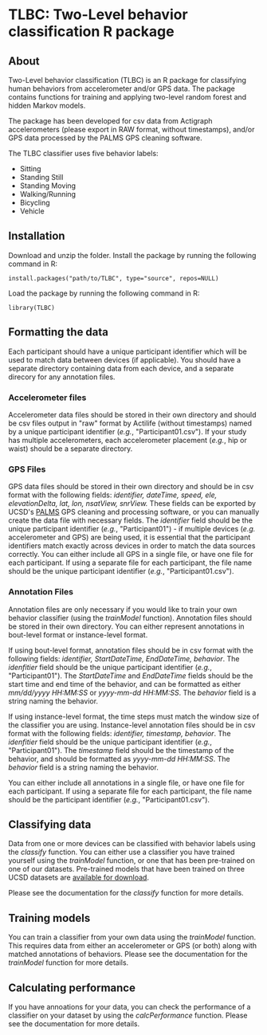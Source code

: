 # TLBC: Two-Level behavior classification R package

## About

Two-Level behavior classification (TLBC) is an R package for classifying human behaviors from accelerometer and/or GPS data. The package contains functions for training and applying two-level random forest and hidden Markov models.

The package has been developed for csv data from Actigraph accelerometers (please export in RAW format, without timestamps), and/or GPS data processed by the PALMS GPS cleaning software.

The TLBC classifier uses five behavior labels:

* Sitting
* Standing Still
* Standing Moving
* Walking/Running
* Bicycling
* Vehicle

## Installation

Download and unzip the folder. Install the package by running the following command in R:
```
install.packages("path/to/TLBC", type="source", repos=NULL)
```

Load the package by running the following command in R:

```
library(TLBC)
```

## Formatting the data

Each participant should have a unique participant identifier which will be used to match data between devices (if applicable). You should have a separate directory containing data from each device, and a separate direcory for any annotation files.

### Accelerometer files

Accelerometer data files should be stored in their own directory and should be csv files output in "raw" format by Actilife (without timestamps) named by a unique participant identifier (*e.g.*, "Participant01.csv"). If your study has multiple accelerometers, each accelerometer placement (*e.g.*, hip or waist) should be a separate directory.

### GPS Files

GPS data files should be stored in their own directory and should be in csv format with the following fields: *identifier, dateTime, speed, ele, elevationDelta, lat, lon, nsatView, snrView.* These fields can be exported by UCSD's <a href = "https://ucsd-palms-project.wikispaces.com">PALMS</a> GPS cleaning and processing software, or you can manually create the data file with necessary fields. The *identifier* field should be the unique participant identifier (*e.g.*, "Participant01") - if multiple devices (*e.g.* accelerometer and GPS) are being used, it is essential that the participant identifiers match exactly across devices in order to match the data sources correctly. You can either include all GPS in a single file, or have one file for each participant. If using a separate file for each participant, the file name should be the unique participant identifier (*e.g.*, "Participant01.csv").

### Annotation Files

Annotation files are only necessary if you would like to train your own behavior classifier (using the *trainModel* function). Annotation files should be stored in their own directory. You can either represent annotations in bout-level format or instance-level format. 

If using bout-level format, annotation files should be in csv format with the following fields: *identifier, StartDateTime, EndDateTime, behavior*. The *idenfitier* field should be the unique participant identifier (*e.g.*, "Participant01"). The *StartDateTime* and *EndDateTime* fields should be the start time and end time of the behavior, and can be formatted as either *mm/dd/yyyy HH:MM:SS* or *yyyy-mm-dd HH:MM:SS*. The *behavior* field is a string naming the behavior. 

If using instance-level format, the time steps must match the window size of the classifier you are using. Instance-level annotation files should be in csv format with the following fields: *identifier, timestamp, behavior*. The *idenfitier* field should be the unique participant identifier (*e.g.*, "Participant01"). The *timestamp* field should be the timestamp of the behavior, and should be formatted as *yyyy-mm-dd HH:MM:SS*. The *behavior* field is a string naming the behavior. 

You can either include all annotations in a single file, or have one file for each participant. If using a separate file for each participant, the file name should be the participant identifier (*e.g.*, "Participant01.csv").

## Classifying data

Data from one or more devices can be classified with behavior labels using the *classify* function. You can either use a classifier you have trained yourself using the *trainModel* function, or one that has been pre-trained on one of our datasets. Pre-trained models that have been trained on three UCSD datasets are <a href = "http://ieng9.ucsd.edu/~kellis/TLBC.html"> available for download</a>.

Please see the documentation for the *classify* function for more details.

## Training models

You can train a classifier from your own data using the *trainModel* function. This requires data from either an accelerometer or GPS (or both) along with matched annotations of behaviors. Please see the documentation for the *trainModel* function for more details.

## Calculating performance

If you have annoations for your data, you can check the performance of a classifier on your dataset by using the *calcPerformance* function. Please see the documentation for more details.

